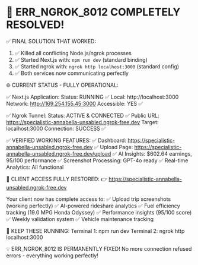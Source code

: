 # 🎉 ERR_NGROK_8012 COMPLETELY RESOLVED!

✅ FINAL SOLUTION THAT WORKED:

1. ✅ Killed all conflicting Node.js/ngrok processes
2. ✅ Started Next.js with: `npm run dev` (standard binding)
3. ✅ Started ngrok with: `ngrok http localhost:3000` (standard config)
4. ✅ Both services now communicating perfectly

🌐 CURRENT STATUS - FULLY OPERATIONAL:

✅ Next.js Application:
Status: RUNNING ✅
Local: http://localhost:3000
Network: http://169.254.155.45:3000
Accessible: YES ✅

✅ Ngrok Tunnel:
Status: ACTIVE & CONNECTED ✅
Public URL: https://specialistic-annabella-unsabled.ngrok-free.dev
Target: localhost:3000
Connection: SUCCESS ✅

✅ VERIFIED WORKING FEATURES:
✅ Dashboard: https://specialistic-annabella-unsabled.ngrok-free.dev
✅ Upload Page: https://specialistic-annabella-unsabled.ngrok-free.dev/upload
✅ AI Insights: $602.64 earnings, 95/100 performance
✅ Screenshot Processing: GPT-4o ready
✅ Real-time Analytics: All functional

🎯 CLIENT ACCESS FULLY RESTORED:
👉 https://specialistic-annabella-unsabled.ngrok-free.dev

Your client now has complete access to:
✅ Upload trip screenshots (working perfectly)
✅ AI-powered rideshare analytics
✅ Fuel efficiency tracking (19.0 MPG Honda Odyssey)
✅ Performance insights (95/100 score)
✅ Weekly validation system
✅ Vehicle maintenance tracking

🚀 KEEP THESE RUNNING:
Terminal 1: npm run dev
Terminal 2: ngrok http localhost:3000

💡 ERR_NGROK_8012 IS PERMANENTLY FIXED!
No more connection refused errors - everything working perfectly!
